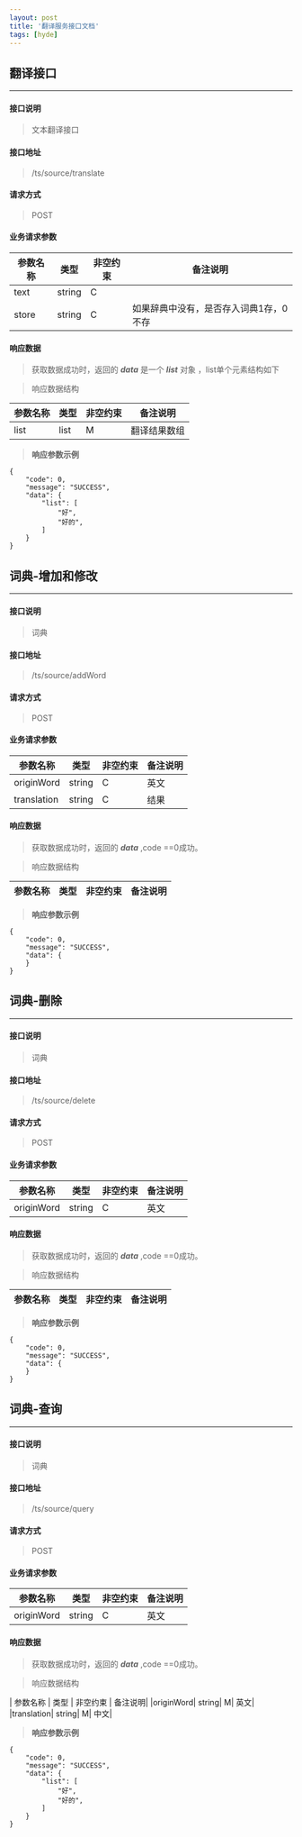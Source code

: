 ```yaml
---
layout: post
title: '翻译服务接口文档'
tags: [hyde]
---
```


## 翻译接口
------
#### 接口说明 
>文本翻译接口

#### 接口地址 
>/ts/source/translate

#### 请求方式 
>POST 

#### 业务请求参数 
>
| 参数名称 | 类型 | 非空约束 | 备注说明|
| ------ | ------ | ------ | ------ |
|text| string| C| |
|store| string| C | 如果辞典中没有，是否存入词典1存，0不存|

#### 响应数据 
> 获取数据成功时，返回的 ***data*** 是一个 ***list*** 对象 ，list单个元素结构如下  

>响应数据结构
>
| 参数名称 | 类型 | 非空约束 | 备注说明|
| ------ | ------ | ------ | ------ |
|list| list| M| 翻译结果数组|


>__响应参数示例__
>
```
{
    "code": 0,
    "message": "SUCCESS",
    "data": {
        "list": [
            "好",
            "好的",
        ]
    }
}
```  

## 词典-增加和修改
------
#### 接口说明 
>词典

#### 接口地址 
>/ts/source/addWord

#### 请求方式 
>POST 

#### 业务请求参数 
>
| 参数名称 | 类型 | 非空约束 | 备注说明|
| ------ | ------ | ------ | ------ |
|originWord| string| C| 英文|
|translation| string| C| 结果|

#### 响应数据 
> 获取数据成功时，返回的 ***data*** ,code ==0成功。

>响应数据结构
>
| 参数名称 | 类型 | 非空约束 | 备注说明|
| ------ | ------ | ------ | ------ |

>__响应参数示例__
>
```
{
    "code": 0,
    "message": "SUCCESS",
    "data": {
    }
}
```  

## 词典-删除
------
#### 接口说明 
>词典

#### 接口地址 
>/ts/source/delete

#### 请求方式 
>POST 

#### 业务请求参数 
>
| 参数名称 | 类型 | 非空约束 | 备注说明|
| ------ | ------ | ------ | ------ |
| originWord | string| C| 英文|

#### 响应数据 
> 获取数据成功时，返回的 ***data*** ,code ==0成功。

>响应数据结构
>
| 参数名称 | 类型 | 非空约束 | 备注说明|
| ------ | ------ | ------ | ------ |

>__响应参数示例__
>
```
{
    "code": 0,
    "message": "SUCCESS",
    "data": {
    }
}
```  

## 词典-查询
------
#### 接口说明 
>词典

#### 接口地址 
>/ts/source/query

#### 请求方式 
>POST 

#### 业务请求参数 
>
| 参数名称 | 类型 | 非空约束 | 备注说明|
| ------ | ------ | ------ | ------ |
| originWord | string| C| 英文|

#### 响应数据 
> 获取数据成功时，返回的 ***data*** ,code ==0成功。

>响应数据结构
>
| 参数名称 | 类型 | 非空约束 | 备注说明|
|originWord| string| M| 英文|
|translation| string| M| 中文|

>__响应参数示例__
>
```
{
    "code": 0,
    "message": "SUCCESS",
    "data": {
        "list": [
            "好",
            "好的",
        ]
    }
}
```  